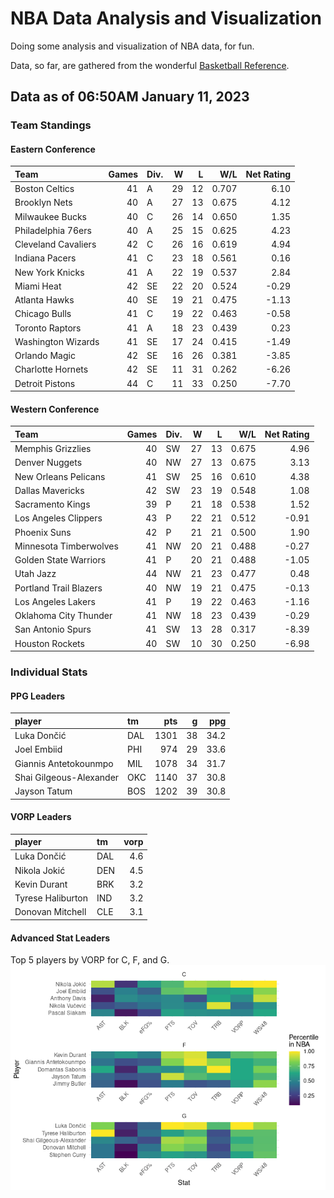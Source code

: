 # NBA Data Analysis and Visualization

Doing some analysis and visualization of NBA data, for fun.

Data, so far, are gathered from the wonderful [Basketball
Reference](https://www.basketball-reference.com/).

## Data as of 06:50AM January 11, 2023

### Team Standings

#### Eastern Conference

| Team                | Games | Div. |   W |   L |   W/L | Net Rating |
|:--------------------|------:|:-----|----:|----:|------:|-----------:|
| Boston Celtics      |    41 | A    |  29 |  12 | 0.707 |       6.10 |
| Brooklyn Nets       |    40 | A    |  27 |  13 | 0.675 |       4.12 |
| Milwaukee Bucks     |    40 | C    |  26 |  14 | 0.650 |       1.35 |
| Philadelphia 76ers  |    40 | A    |  25 |  15 | 0.625 |       4.23 |
| Cleveland Cavaliers |    42 | C    |  26 |  16 | 0.619 |       4.94 |
| Indiana Pacers      |    41 | C    |  23 |  18 | 0.561 |       0.16 |
| New York Knicks     |    41 | A    |  22 |  19 | 0.537 |       2.84 |
| Miami Heat          |    42 | SE   |  22 |  20 | 0.524 |      -0.29 |
| Atlanta Hawks       |    40 | SE   |  19 |  21 | 0.475 |      -1.13 |
| Chicago Bulls       |    41 | C    |  19 |  22 | 0.463 |      -0.58 |
| Toronto Raptors     |    41 | A    |  18 |  23 | 0.439 |       0.23 |
| Washington Wizards  |    41 | SE   |  17 |  24 | 0.415 |      -1.49 |
| Orlando Magic       |    42 | SE   |  16 |  26 | 0.381 |      -3.85 |
| Charlotte Hornets   |    42 | SE   |  11 |  31 | 0.262 |      -6.26 |
| Detroit Pistons     |    44 | C    |  11 |  33 | 0.250 |      -7.70 |

#### Western Conference

| Team                   | Games | Div. |   W |   L |   W/L | Net Rating |
|:-----------------------|------:|:-----|----:|----:|------:|-----------:|
| Memphis Grizzlies      |    40 | SW   |  27 |  13 | 0.675 |       4.96 |
| Denver Nuggets         |    40 | NW   |  27 |  13 | 0.675 |       3.13 |
| New Orleans Pelicans   |    41 | SW   |  25 |  16 | 0.610 |       4.38 |
| Dallas Mavericks       |    42 | SW   |  23 |  19 | 0.548 |       1.08 |
| Sacramento Kings       |    39 | P    |  21 |  18 | 0.538 |       1.52 |
| Los Angeles Clippers   |    43 | P    |  22 |  21 | 0.512 |      -0.91 |
| Phoenix Suns           |    42 | P    |  21 |  21 | 0.500 |       1.90 |
| Minnesota Timberwolves |    41 | NW   |  20 |  21 | 0.488 |      -0.27 |
| Golden State Warriors  |    41 | P    |  20 |  21 | 0.488 |      -1.05 |
| Utah Jazz              |    44 | NW   |  21 |  23 | 0.477 |       0.48 |
| Portland Trail Blazers |    40 | NW   |  19 |  21 | 0.475 |      -0.13 |
| Los Angeles Lakers     |    41 | P    |  19 |  22 | 0.463 |      -1.16 |
| Oklahoma City Thunder  |    41 | NW   |  18 |  23 | 0.439 |      -0.29 |
| San Antonio Spurs      |    41 | SW   |  13 |  28 | 0.317 |      -8.39 |
| Houston Rockets        |    40 | SW   |  10 |  30 | 0.250 |      -6.98 |

### Individual Stats

#### PPG Leaders

| player                  | tm  |  pts |   g |  ppg |
|:------------------------|:----|-----:|----:|-----:|
| Luka Dončić             | DAL | 1301 |  38 | 34.2 |
| Joel Embiid             | PHI |  974 |  29 | 33.6 |
| Giannis Antetokounmpo   | MIL | 1078 |  34 | 31.7 |
| Shai Gilgeous-Alexander | OKC | 1140 |  37 | 30.8 |
| Jayson Tatum            | BOS | 1202 |  39 | 30.8 |

#### VORP Leaders

| player            | tm  | vorp |
|:------------------|:----|-----:|
| Luka Dončić       | DAL |  4.6 |
| Nikola Jokić      | DEN |  4.5 |
| Kevin Durant      | BRK |  3.2 |
| Tyrese Haliburton | IND |  3.2 |
| Donovan Mitchell  | CLE |  3.1 |

#### Advanced Stat Leaders

Top 5 players by VORP for C, F, and G.
![](README_files/figure-gfm/README-unnamed-chunk-7-1.png)<!-- -->
